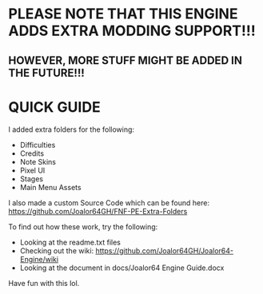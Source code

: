 # PLEASE NOTE THAT THIS ENGINE ADDS EXTRA MODDING SUPPORT!!!
## HOWEVER, MORE STUFF MIGHT BE ADDED IN THE FUTURE!!!

# QUICK GUIDE

I added extra folders for the following:
* Difficulties
* Credits
* Note Skins
* Pixel UI
* Stages
* Main Menu Assets

I also made a custom Source Code which can be found here: https://github.com/Joalor64GH/FNF-PE-Extra-Folders

To find out how these work, try the following:

* Looking at the readme.txt files
* Checking out the wiki: https://github.com/Joalor64GH/Joalor64-Engine/wiki
* Looking at the document in docs/Joalor64 Engine Guide.docx

Have fun with this lol.
